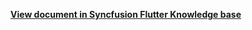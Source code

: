 **[View document in Syncfusion Flutter Knowledge base](https://www.syncfusion.com/kb/12546/how-to-confirm-or-cancel-the-selection-in-the-flutter-date-picker)**
